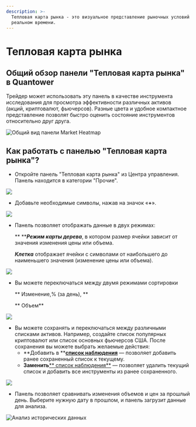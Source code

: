 ```yaml
---
description: >-
  Тепловая карта рынка - это визуальное представление рыночных условий в
  реальном времени.
---
```


# Тепловая карта рынка

## Общий обзор панели "Тепловая карта рынка" в Quantower

Трейдер может использовать эту панель в качестве инструмента исследования для просмотра эффективности различных активов (акций, криптовалют, фьючерсов). Разные цвета и удобное компактное представление позволят быстро оценить состояние инструментов относительно друг друга.

![Общий вид панели Market Heatmap](<../.gitbook/assets/тепловая карта рынка.png>)

## Как работать с панелью "Тепловая карта рынка"?

* Откройте панель "Тепловая карта рынка" из Центра управления. Панель находится в категории "Прочие".

![](<../.gitbook/assets/открыть карту теплового рынка.png>)

* Добавьте необходимые символы, нажав на значок «**+**».

![](<../.gitbook/assets/добавить символы.png>)

*   Панель позволяет отображать данные в двух режимах:

    **  **_**Режим карты дерева**_, в котором размер ячейки зависит от значения изменения цены или объема.

    &#x20; _**Клетка**_ отображает ячейки с символами от наибольшего до наименьшего значения (изменение цены или объема).

![](<../.gitbook/assets/смена клетки и дерево.gif>)

*   Вы можете переключаться между двумя режимами сортировки&#x20;

    **  Изменение,% (за день), **

    **  Объем**

![](<../.gitbook/assets/изменение и объем.gif>)

* Вы можете сохранять и переключаться между различными списками активов. Например, создайте список популярных криптовалют или список основных фьючерсов США. После сохранения вы можете выбрать желаемые действия:
  * **Добавить в **[**список наблюдения**](https://help.quantower.com.ru/analytics-panels/watchlist) — позволяет добавить ранее сохраненный список к текущему.
  * **Заменить**[** список наблюдения**](https://help.quantower.com.ru/analytics-panels/watchlist) — позволяет удалить текущий список и добавить все инструменты из ранее сохраненного.

![](<../.gitbook/assets/заменить список.gif>)

* Панель позволяет сравнивать изменения объемов и цен за прошлый день. Выберите нужную дату в прошлом, и панель загрузит данные для анализа.

![Анализ исторических данных](<../.gitbook/assets/история и реальное время.gif>)
